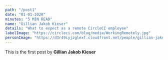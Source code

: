 ```yaml
---
path: "/post1"
date: "01-01-2020"
minutes: "5 MIN READ"
name: "Gillian Jakob Kieser"
details: "What to expect as a remote CircleCI employee"
labelImage: "https://circleci.com/blog/media/WorkingRemotely.jpg"
personImage: "https://d3r49iyjzglexf.cloudfront.net/people/gillian-jakob-kieser-6e569fc1c89346f2aa1c8364bee4b2ce0c076bd03866bb60c883ba27295008ca.jpg"
---
```


This is the first post by **Gillian Jakob Kieser**